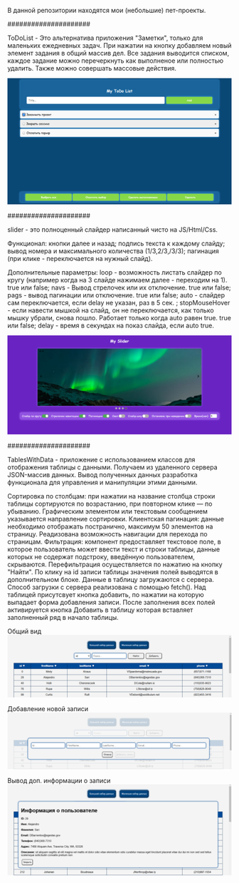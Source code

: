 В данной репозитории находятся мои (небольшие) пет-проекты.

#####################

ToDoList - Это альтернатива приложения "Заметки", только для маленьких ежедневных задач. При нажатии на кнопку добавляем новый элемент задания в общий массив дел. Все задания выводится списком, каждое задание можно перечеркнуть как выполненое или полностью удалить. Также можно совершать массовые действия.

![img.png](img/ToDoList.png)

#####################

slider - это полноценный слайдер написанный чисто на JS/Html/Css.

Функционал:
кнопки далее и назад;
подпись текста к каждому слайду;
вывод номера и максимального количества (1/3,2/3,/3/3);
пагинация (при клике - переключается на нужный слайд).

Дополнительные параметры:
loop - возможность листать слайдер по кругу (например когда на 3 слайде нажимаем далее - переходим на 1). true или false;
navs - Вывод стрелочек или их отключение. true или false;
pags - вывод пагинации или отключение. true или false;
auto - слайдер сам переключается, если delay не указан, раз в 5 сек. ;
stopMouseHover - если навести мышкой на слайд, он не переключается, как только мышку убрали, снова пошло. Работает только когда auto равен true. true или false;
delay - время в секундах на показ слайда, если auto true.

![img.png](img/slider.png)

#####################

TablesWithData - приложение с использованием классов для отображения таблицы с данными. Получаем из удаленного сервера JSON-массив данных. Вывод полученных данных
разработка функционала для управления и манипуляции этими данными.

Сортировка по столбцам: при нажатии на название столбца строки таблицы сортируются по возрастанию, при повторном клике — по убыванию. Графическим элементом или текстовым сообщением указывается направление сортировки.
Клиентская пагинация: данные необходимо отображать постранично, максимум 50 элементов на страницу. Реадизована возможность навигации для перехода по страницам.
Фильтрация: компонент предоставляет текстовое поле, в которое пользователь может ввести текст и строки таблицы, данные которых не содержат подстроку, введённую пользователем, скрываются. Перефильтрация осуществляется по нажатию на кнопку "Найти".
По клику на id записи таблицы значения полей выводятся в дополнительном блоке.
Данные в таблицу загружаются с сервера. Способ загрузки с сервера реализована с помощью fetch().
Над таблицей присутсвует кнопка добавить, по нажатии на которую выпадает форма добавления записи. После заполнения всех полей активируется кнопка Добавить в таблицу которая вставляет заполненный ряд в начало таблицы.

Общий вид
![img.png](img/TablesWithData.png)

Добавление новой записи
![img.png](img/TablesWithData1.png)

Вывод доп. информации о записи
![img.png](img/TablesWithData2.png)